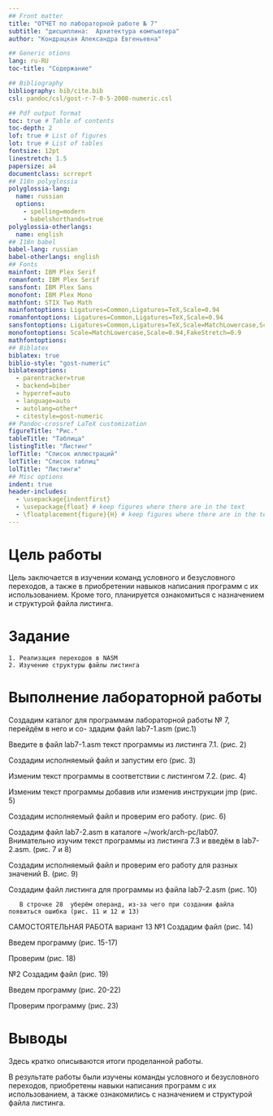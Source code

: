 ```yaml
---
## Front matter
title: "ОТЧЕТ по лабораторной работе № 7"
subtitle: "дисциплина:	Архитектура компьютера"
author: "Кондрацкая Александра Евгеньевна"

## Generic otions
lang: ru-RU
toc-title: "Содержание"

## Bibliography
bibliography: bib/cite.bib
csl: pandoc/csl/gost-r-7-0-5-2008-numeric.csl

## Pdf output format
toc: true # Table of contents
toc-depth: 2
lof: true # List of figures
lot: true # List of tables
fontsize: 12pt
linestretch: 1.5
papersize: a4
documentclass: scrreprt
## I18n polyglossia
polyglossia-lang:
  name: russian
  options:
	- spelling=modern
	- babelshorthands=true
polyglossia-otherlangs:
  name: english
## I18n babel
babel-lang: russian
babel-otherlangs: english
## Fonts
mainfont: IBM Plex Serif
romanfont: IBM Plex Serif
sansfont: IBM Plex Sans
monofont: IBM Plex Mono
mathfont: STIX Two Math
mainfontoptions: Ligatures=Common,Ligatures=TeX,Scale=0.94
romanfontoptions: Ligatures=Common,Ligatures=TeX,Scale=0.94
sansfontoptions: Ligatures=Common,Ligatures=TeX,Scale=MatchLowercase,Scale=0.94
monofontoptions: Scale=MatchLowercase,Scale=0.94,FakeStretch=0.9
mathfontoptions:
## Biblatex
biblatex: true
biblio-style: "gost-numeric"
biblatexoptions:
  - parentracker=true
  - backend=biber
  - hyperref=auto
  - language=auto
  - autolang=other*
  - citestyle=gost-numeric
## Pandoc-crossref LaTeX customization
figureTitle: "Рис."
tableTitle: "Таблица"
listingTitle: "Листинг"
lofTitle: "Список иллюстраций"
lotTitle: "Список таблиц"
lolTitle: "Листинги"
## Misc options
indent: true
header-includes:
  - \usepackage{indentfirst}
  - \usepackage{float} # keep figures where there are in the text
  - \floatplacement{figure}{H} # keep figures where there are in the text
---
```


# Цель работы

Цель заключается в изучении команд условного и безусловного переходов, а также в приобретении навыков написания программ с их использованием. Кроме того, планируется ознакомиться с назначением и структурой файла листинга.

# Задание

    1. Реализация переходов в NASM
    2. Изучение структуры файлы листинга

# Выполнение лабораторной работы

Создадим каталог для программам лабораторной работы № 7, перейдём в него и со-
здадим файл lab7-1.asm (рис.1)







Введите в файл lab7-1.asm текст программы из листинга 7.1. (рис. 2)




Создадим исполняемый файл и запустим его (рис. 3)


Изменим текст программы в соответствии с листингом 7.2. (рис. 4)

















Изменим текст программы добавив или изменив инструкции jmp (рис. 5)























Создадим исполняемый файл и проверим его работу. (рис. 6)




Создадим файл lab7-2.asm в каталоге ~/work/arch-pc/lab07. Внимательно изучим текст
программы из листинга 7.3 и введём в lab7-2.asm. (рис. 7 и 8)























Создадим исполняемый файл и проверим его работу для разных значений B. (рис. 9)



Создадим файл листинга для программы из файла lab7-2.asm (рис. 10)

       В строчке 28  уберём операнд, из-за чего при создании файла появиться ошибка (рис. 11 и 12 и 13)








САМОСТОЯТЕЛЬНАЯ РАБОТА
вариант 13
№1
Создадим файл (рис. 14)

Введем программу (рис. 15-17)






































Проверим (рис. 18)


№2
Создадим файл (рис. 19)


Введем программу (рис. 20-22)


























Проверим программу (рис. 23)


# Выводы

Здесь кратко описываются итоги проделанной работы.

В результате работы были изучены команды условного и безусловного переходов, приобретены навыки написания программ с их использованием, а также ознакомились с назначением и структурой файла листинга.
